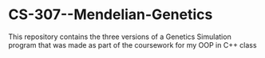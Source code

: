 # CS-307--Mendelian-Genetics
This repository contains the three versions of a Genetics Simulation program that was made as part of the coursework for my OOP in C++ class
